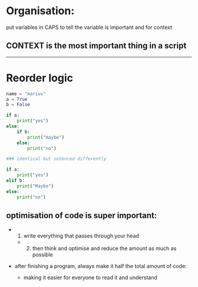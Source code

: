 
# Organisation:

put variables in CAPS to tell the variable is important and for context

## CONTEXT is the most important thing in a script

---

# Reorder logic

```python
name = "marius"
a = True
b = False

if a:
    print("yes")
else:
    if b:
        print("maybe")
    else:
        print("no")

### identical but setenced differently

if a:
    print("yes")
elif b:
    print("Maybe")
else:
    print("no")
```

## optimisation of code is super important:

- 1) write everything that passes through your head
    - 2) then think and optimise and reduce the amount as much as possible

- after finishing a program, always make it half the total amount of code:
    - making it easier for everyone to read it and understand
